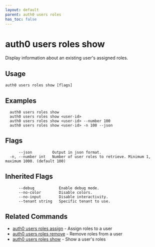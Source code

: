 ```yaml
---
layout: default
parent: auth0 users roles
has_toc: false
---
```

# auth0 users roles show

Display information about an existing user's assigned roles.

## Usage
```
auth0 users roles show [flags]
```

## Examples

```
  auth0 users roles show
  auth0 users roles show <user-id>
  auth0 users roles show <user-id> --number 100
  auth0 users roles show <user-id> -n 100 --json
```


## Flags

```
      --json         Output in json format.
  -n, --number int   Number of user roles to retrieve. Minimum 1, maximum 1000. (default 100)
```


## Inherited Flags

```
      --debug           Enable debug mode.
      --no-color        Disable colors.
      --no-input        Disable interactivity.
      --tenant string   Specific tenant to use.
```


## Related Commands

- [auth0 users roles assign](auth0_users_roles_assign.md) - Assign roles to a user
- [auth0 users roles remove](auth0_users_roles_remove.md) - Remove roles from a user
- [auth0 users roles show](auth0_users_roles_show.md) - Show a user's roles


